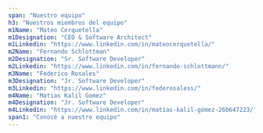 ```yaml
---
span: "Nuestro equipo"
h3: "Nuestros miembros del equipo"
m1Name: "Mateo Cerquetella"
m1Designation: "CEO & Software Architect"
m1Linkedin: "https://www.linkedin.com/in/mateocerquetella/"
m2Name: "Fernando Schlottman"
m2Designation: "Sr. Software Developer"
m2Linkedin: "https://www.linkedin.com/in/fernando-schlottmann/"
m3Name: "Federico Rosales"
m3Designation: "Jr. Software Developer"
m3Linkedin: "https://www.linkedin.com/in/federosaless/"
m4Name: "Matias Kalil Gomez"
m4Designation: "Jr. Software Developer"
m4Linkedin: "https://www.linkedin.com/in/matías-kalil-gómez-26b647223/"
span1: "Conocé a nuestro equipo"
---
```



